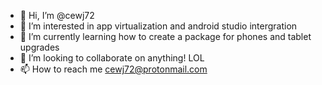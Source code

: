 - 👋 Hi, I’m @cewj72
- 👀 I’m interested in app virtualization and android studio intergration
- 🌱 I’m currently learning how to create a package for phones and tablet upgrades
- 💞️ I’m looking to collaborate on anything! LOL
- 📫 How to reach me cewj72@protonmail.com

<!---
cewj72/cewj72 is a ✨ special ✨ repository because its `README.md` (this file) appears on your GitHub profile.
You can click the Preview link to take a look at your changes.
--->
